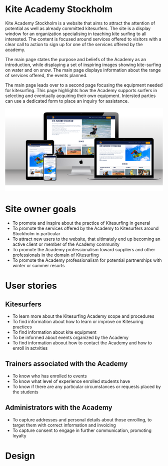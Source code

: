 # Kite Academy Stockholm
Kite Academy Stockholm is a website that aims to attract the attention of potential as well as already committed kitesurfers. The site is a display window for an organization specialising in teaching kite surfing to all interested. The content is focused around services offered to visitors with a clear call to action to sign up for one of the services offered by the academy.

The main page states the purpose and beliefs of the Academy as an introduction, while displaying a set of inspiring images showing kite-surfing on water and on snow. The main page displays information about the range of services offered, the events planned. 

The main page leads over to a second page focusing the equipment needed for kitesurfing. This page highlights how the Academy supports surfers in selecting and eventually acquiring their own equipment. Intersted parties can use a dedicated form to place an inquiry for assistance. 

![Mockup image of the website on various devices](assets/screenshots/Website_Mockup.png)

# Site owner goals
- To promote and inspire about the practice of Kitesurfing in general
- To promote the services offered by the Academy to Kitesurfers around Stockholm in particular
- To attract new users to the website, that ultimately end up becoming an active client or member of the Academy community
- To promote the Academy professionalism toward suppliers and other professionals in the domain of Kitesurfing
- To promote the Academy professionalism for potential partnerships with winter or summer resorts 

# User stories
## Kitesurfers 
- To learn more about the Kitesurfing Academy scope and procedures
- To find information about how to learn or improve on Kitesuring practices
- To find information about kite equipment
- To be informed about events organized by the Academy
- To find information aboout how to contact the Academy and how to enroll in actvities
## Trainers associated with the Academy
-  To know who has enrolled to events 
-  To know what level of experience enrolled students have
-  To know if there are any particular circumstances or requests placed by the students 

## Administrators with the Academy
-  To capture addresses and personal details about those enrolling, to target them with correct information and invoicing
-  To capture consent to engage in further communication, promoting loyalty
  
# Design
